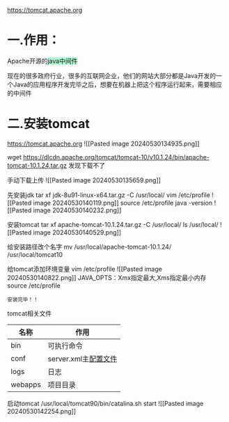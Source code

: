 https://tomcat.apache.org

# 一.作用：
Apache开源的<span style="background:#affad1">java中间件</span>

现在的很多政府行业，很多的互联网企业，他们的网站大部分都是Java开发的一个Java的应用程序开发完毕之后，想要在机器上把这个程序运行起来，需要相应的中间件

# 二.安装tomcat
https://tomcat.apache.org
![[Pasted image 20240530134935.png]]

wget https://dlcdn.apache.org/tomcat/tomcat-10/v10.1.24/bin/apache-tomcat-10.1.24.tar.gz
发现下载不了

手动下载上传
![[Pasted image 20240530135659.png]]

先安装jdk
tar xf jdk-8u91-linux-x64.tar.gz -C /usr/local/
vim /etc/profile
![[Pasted image 20240530140119.png]]
source /etc/profile
java -version
![[Pasted image 20240530140232.png]]

安装tomcat
tar xf apache-tomcat-10.1.24.tar.gz -C /usr/local/
ls /usr/local/
![[Pasted image 20240530140529.png]]

给安装路径改个名字
mv /usr/local/apache-tomcat-10.1.24/  /usr/local/tomcat10

给tomcat添加环境变量
vim /etc/profile
![[Pasted image 20240530140822.png]]
JAVA_OPTS：Xmx指定最大,Xms指定最小内存
source /etc/profile

```ad-success
安装完毕！！
```


 tomcat相关文件

| 名称    | 作用                                                                                                                 |
| ------- | -------------------------------------------------------------------------------------------------------------------- |
| bin     | 可执行命令                                                                                                           |
| conf    | server.xml主[配置文件](https://so.csdn.net/so/search?q=%E9%85%8D%E7%BD%AE%E6%96%87%E4%BB%B6&spm=1001.2101.3001.7020) |
| logs    | 日志                                                                                                                 |
| webapps | 项目目录                                                                                                             |

启动tomcat
/usr/local/tomcat90/bin/catalina.sh start
![[Pasted image 20240530142254.png]]


